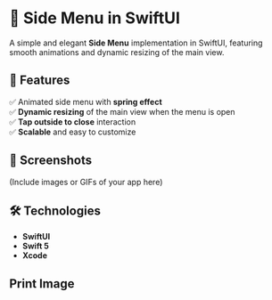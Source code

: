 # 📱 Side Menu in SwiftUI  

A simple and elegant **Side Menu** implementation in SwiftUI, featuring smooth animations and dynamic resizing of the main view.  

## 🚀 Features  
✅ Animated side menu with **spring effect**  
✅ **Dynamic resizing** of the main view when the menu is open  
✅ **Tap outside to close** interaction  
✅ **Scalable** and easy to customize  

## 📸 Screenshots  
(Include images or GIFs of your app here)  

## 🛠️ Technologies  
- **SwiftUI**  
- **Swift 5**  
- **Xcode**  

## Print Image


